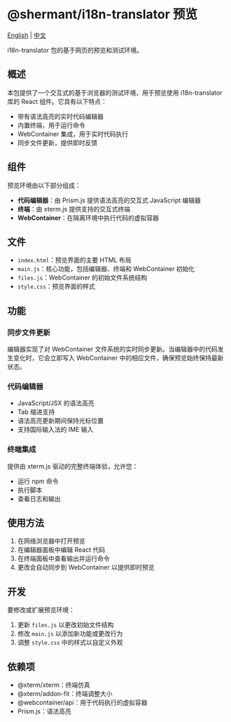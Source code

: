 # @shermant/i18n-translator 预览

[English](./README.md) | [中文](./README.zh.md)

i18n-translator 包的基于网页的预览和测试环境。

## 概述

本包提供了一个交互式的基于浏览器的测试环境，用于预览使用 i18n-translator 库的 React 组件。它具有以下特点：

- 带有语法高亮的实时代码编辑器
- 内置终端，用于运行命令
- WebContainer 集成，用于实时代码执行
- 同步文件更新，提供即时反馈

## 组件

预览环境由以下部分组成：

- **代码编辑器**：由 Prism.js 提供语法高亮的交互式 JavaScript 编辑器
- **终端**：由 xterm.js 提供支持的交互式终端
- **WebContainer**：在隔离环境中执行代码的虚拟容器

## 文件

- `index.html`：预览界面的主要 HTML 布局
- `main.js`：核心功能，包括编辑器、终端和 WebContainer 初始化
- `files.js`：WebContainer 的初始文件系统结构
- `style.css`：预览界面的样式

## 功能

### 同步文件更新

编辑器实现了对 WebContainer 文件系统的实时同步更新。当编辑器中的代码发生变化时，它会立即写入 WebContainer 中的相应文件，确保预览始终保持最新状态。

### 代码编辑器

- JavaScript/JSX 的语法高亮
- Tab 缩进支持
- 语法高亮更新期间保持光标位置
- 支持国际输入法的 IME 输入

### 终端集成

提供由 xterm.js 驱动的完整终端体验，允许您：
- 运行 npm 命令
- 执行脚本
- 查看日志和输出

## 使用方法

1. 在网络浏览器中打开预览
2. 在编辑器面板中编辑 React 代码
3. 在终端面板中查看输出并运行命令
4. 更改会自动同步到 WebContainer 以提供即时预览

## 开发

要修改或扩展预览环境：

1. 更新 `files.js` 以更改初始文件结构
2. 修改 `main.js` 以添加新功能或更改行为
3. 调整 `style.css` 中的样式以自定义外观

## 依赖项

- @xterm/xterm：终端仿真
- @xterm/addon-fit：终端调整大小
- @webcontainer/api：用于代码执行的虚拟容器
- Prism.js：语法高亮
